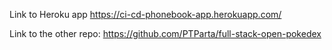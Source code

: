 Link to Heroku app
https://ci-cd-phonebook-app.herokuapp.com/

Link to the other repo:
https://github.com/PTParta/full-stack-open-pokedex


